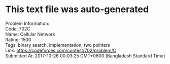 # This text file was auto-generated  
  
Problem Information:  
Code: 702C  
Name: Cellular Network  
Rating: 1500  
Tags: binary search, implementation, two pointers  
Link: https://codeforces.com/contest/702/problem/C  
Submitted At: 2017-10-26 00:03:25 GMT+0600 (Bangladesh Standard Time)  
